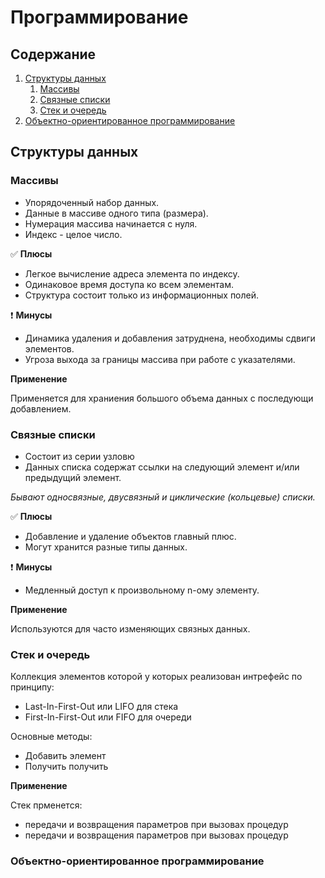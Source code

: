 # Программирование

## Содержание

1. [Структуры данных](#структуры-данных)
	1. [Массивы](#массивы)
	0. [Связные списки](#связные-списки)
	0. [Стек и очeредь](#стек-и-очeредь)
0. [Объектно-ориентированное программирование](#объектно-ориентированное-программирование)


## Структуры данных

### **Массивы**

* Упорядоченный набор данных. 
* Данные в массиве одного типа (размера).
* Нумерация массива начинается с нуля.
* Индекс - целое число.

✅ **Плюсы**
 * Легкое вычисление адреса элемента по индексу.
 * Одинаковое время доступа ко всем элементам.
 * Структура состоит только из информационных полей.

❗ **Минусы**
* Динамика удаления и добавления затруднена, необходимы сдвиги элементов.
* Угроза выхода за границы массива при работе с указателями.

**Применение**

Применяется для храниения большого объема данных с последующи добавлением.

### **Связные списки**

* Состоит из серии узловю	
* Данных списка содержат ссылки на следующий элемент и/или предыдущий элемент.

*Бывают односвязные, двусвязный и циклические (кольцевые) списки.*

✅ **Плюсы**

* Добавление и удаление объектов главный плюс.
* Могут хранится разные типы данных. 

❗ **Минусы**

* Медленный доступ к произвольному n-ому элементу.

**Применение**

Используются для часто изменяющих связных данных.

### **Стек и очeредь**

Коллекция элементов которой у которых реализован интрефейс по принципу:
* Last-In-First-Out или LIFO для стека
* First-In-First-Out или FIFO для очереди

Основные методы:

* Добавить элемент
* Получить получить

**Применение**

Стек прменется:
* передачи и возвращения параметров при вызовах процедур
* передачи и возвращения параметров при вызовах процедур

### Объектно-ориентированное программирование